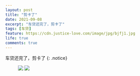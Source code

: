 ```yaml
---
layout: post
title: "剪卡了"
date: 2021-09-08
excerpt: "车贷还完了，剪卡了"
tags: [车贷]
feature: https://cdn.justice-love.com/image/jpg/bjfj1.jpg
life: true
comments: true
---
```

车贷还完了，剪卡了
{: .notice}
<figure>
    <img src="{{ site.staticUrl }}/image/jpg/jianka1.jpg" />
    <img src="{{ site.staticUrl }}/image/jpg/jianka2.jpg" />
</figure>